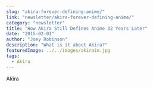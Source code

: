 ```yaml
---
slug: "akira-forever-defining-anime/"
link: "newsletter/akira-forever-defining-anime/"
category: "newsletter"
title: "How Akira Still Defines Anime 32 Years Later"
date: "2015-02-01"
author: "Joey Robinson"
description: "What is it about Akira?"
featuredImage: ../../images/akiraim.jpg
tags:
  - Akira
---
```


Akira
